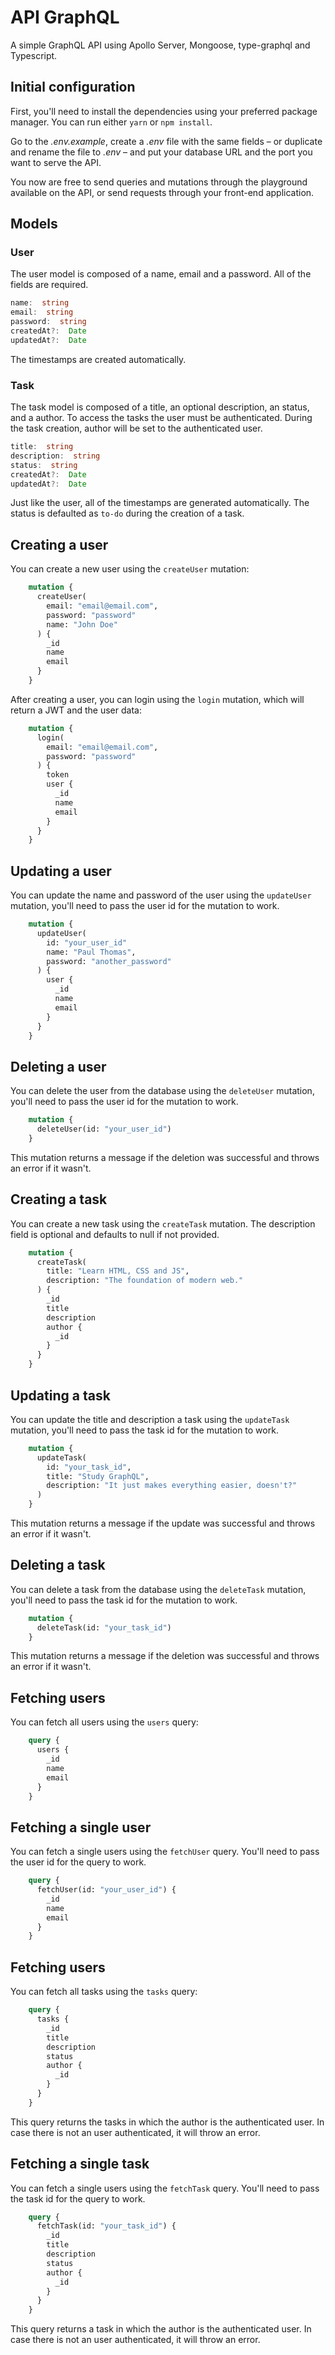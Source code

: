 
# API GraphQL

A simple GraphQL API using Apollo Server, Mongoose, type-graphql and Typescript.

## Initial configuration

First, you'll need to install the dependencies using your preferred package manager.
You can run either `yarn` or `npm install`.

Go to the _.env.example_, create a _.env_ file with the same fields – or duplicate and rename the file to _.env_ – and put your database URL and the port you want to serve the API.

You now are free to send queries and mutations through the playground available on the API, or send requests through your front-end application.

## Models

### User

The user model is composed of a name, email and a password. All of the fields are required.
```typescript 
name:  string
email:  string
password:  string
createdAt?:  Date
updatedAt?:  Date
```
The timestamps are created automatically.


### Task

The task model is composed of a title, an optional description, an status, and a author. To access the tasks the user must be authenticated.  During the task creation, author will be set to the authenticated user.

```typescript 
title:  string
description:  string
status:  string
createdAt?:  Date
updatedAt?:  Date
```

Just like the user, all of the timestamps are generated automatically. The status is defaulted as `to-do` during the creation of a task.

## Creating a user

You can create a new user using the `createUser` mutation:
```graphql
	mutation {
	  createUser(
	    email: "email@email.com",
	    password: "password"
	    name: "John Doe"
	  ) {
	    _id
	    name
	    email
	  }
	}
 ```
After creating a user, you can login using the `login` mutation, which will return a JWT and the user data:

```graphql
	mutation {
	  login(
	    email: "email@email.com",
	    password: "password"
	  ) {
	    token
	    user {
	      _id
	      name
	      email
	    }
	  }
	}
 ```

## Updating a user

You can update the name and password of the user using the `updateUser` mutation, you'll need to pass the user id for the mutation to work.

```graphql
	mutation {
	  updateUser(
		id: "your_user_id"
	    name: "Paul Thomas",
	    password: "another_password"
	  ) {
	    user {
	      _id
	      name
	      email
	    }
	  }
	}
 ```

## Deleting a user

You can delete the user from the database using the `deleteUser` mutation, you'll need to pass the user id for the mutation to work.

```graphql
	mutation {
	  deleteUser(id: "your_user_id") 
	}
 ```

This mutation returns a message if the deletion was successful and throws an error if it wasn't.

## Creating a task

You can create a new task using the `createTask` mutation. The description field is optional and defaults to null if not provided.

```graphql
	mutation {
	  createTask(
	    title: "Learn HTML, CSS and JS",
	    description: "The foundation of modern web."
	  ) {
	    _id
	    title
	    description
	    author {
		  _id
	    }
	  }
	}
 ```

## Updating a task

You can update the title and description a task using the `updateTask` mutation, you'll need to pass the task id for the mutation to work.

```graphql
	mutation {
	  updateTask(
	    id: "your_task_id",
	    title: "Study GraphQL",
	    description: "It just makes everything easier, doesn't?"
	  ) 
	}
 ```
 
This mutation returns a message if the update was successful and throws an error if it wasn't.

## Deleting a task

You can delete a task from the database using the `deleteTask` mutation, you'll need to pass the task id for the mutation to work.

```graphql
	mutation {
	  deleteTask(id: "your_task_id") 
	}
 ```

This mutation returns a message if the deletion was successful and throws an error if it wasn't.

## Fetching users

You can fetch all users using the `users` query:
```graphql
	query {
	  users {
	    _id
	    name
	    email
	  }
	}
 ```

## Fetching a single user

You can fetch a single users using the `fetchUser` query. You'll need to pass the user id for the query to work.
```graphql
	query {
	  fetchUser(id: "your_user_id") {
	    _id
	    name
	    email
	  }
	}
 ```

## Fetching users

You can fetch all tasks using the `tasks` query:
```graphql
	query {
	  tasks {
	    _id
	    title
	    description
	    status
	    author {
	      _id    
	    }
	  }
	}
 ```

This query returns the tasks in which the author is the authenticated user. In case there is not an user authenticated, it will throw an error.

## Fetching a single task

You can fetch a single users using the `fetchTask` query. You'll need to pass the task id for the query to work.
```graphql
	query {
	  fetchTask(id: "your_task_id") {
	    _id
	    title
	    description
	    status
	    author {
	      _id    
	    }
	  }
	}
 ```
This query returns a task in which the author is the authenticated user. In case there is not an user authenticated, it will throw an error.
